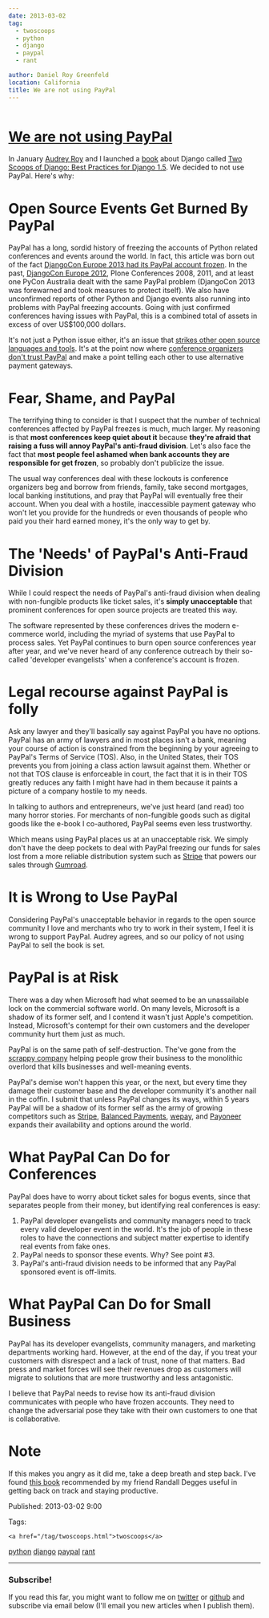 ```yaml
---
date: 2013-03-02
tag: 
  - twoscoops
  - python
  - django
  - paypal
  - rant

author: Daniel Roy Greenfeld
location: California
title: We are not using PayPal
---
```

<div class="twelve wide column">

<h1 class="ui block header">
<div class="content">
<a href="/we-are-not-using-paypal.html">We are not using PayPal</a>
</div>
</h1>
<p>In January <a href="http://audreymroy.com" target="_blank">Audrey Roy</a> and I launched a
<a href="http://django.2scoops.org" target="_blank">book</a> about Django called <a href="http://django.2scoops.org" target="_blank">Two Scoops of
Django: Best Practices for Django 1.5</a>. We
decided to not use PayPal. Here's why:</p>
<h1 id="open-source-events-get-burned-by-paypal">Open Source Events Get Burned By PayPal</h1>
<p>PayPal has a long, sordid history of freezing the accounts of Python
related conferences and events around the world. In fact, this article
was born out of the fact <a href="http://blog.djangocircus.com/post/43806402173/back-on-track" target="_blank">DjangoCon Europe 2013 had its PayPal account
frozen</a>. In
the past, <a href="http://2012.djangocon.eu/" target="_blank">DjangoCon Europe 2012</a>, Plone
Conferences 2008, 2011, and at least one PyCon Australia dealt with the
same PayPal problem (DjangoCon 2013 was forewarned and took measures to
protect itself). We also have unconfirmed reports of other Python and
Django events also running into problems with PayPal freezing accounts.
Going with just confirmed conferences having issues with PayPal, this is
a combined total of assets in excess of over US$100,000 dollars.</p>
<p>It's not just a Python issue either, it's an issue that <a href="http://conferencesburnedbypaypal.tumblr.com/" target="_blank">strikes other
open source languages and
tools</a>. It's at the point
now where <a href="http://aralbalkan.com/3898/" target="_blank">conference organizers don't trust
PayPal</a> and make a point telling each other
to use alternative payment gateways.</p>
<h1 id="fear-shame-and-paypal">Fear, Shame, and PayPal</h1>
<p>The terrifying thing to consider is that I suspect that the number of
technical conferences affected by PayPal freezes is much, much larger.
My reasoning is that <strong>most conferences keep quiet about it</strong> because
<strong>they're afraid that raising a fuss will annoy PayPal's anti-fraud
division</strong>. Let's also face the fact that <strong>most people feel ashamed
when bank accounts they are responsible for get frozen</strong>, so probably
don't publicize the issue.</p>
<p>The usual way conferences deal with these lockouts is conference
organizers beg and borrow from friends, family, take second mortgages,
local banking institutions, and pray that PayPal will eventually free
their account. When you deal with a hostile, inaccessible payment
gateway who won't let you provide for the hundreds or even thousands of
people who paid you their hard earned money, it's the only way to get
by.</p>
<h1 id="the-needs-of-paypals-anti-fraud-division">The 'Needs' of PayPal's Anti-Fraud Division</h1>
<p>While I could respect the needs of PayPal's anti-fraud division when
dealing with non-fungible products like ticket sales, it's <strong>simply
unacceptable</strong> that prominent conferences for open source projects are
treated this way.</p>
<p>The software represented by these conferences drives the modern
e-commerce world, including the myriad of systems that use PayPal to
process sales. Yet PayPal continues to burn open source conferences year
after year, and we've never heard of any conference outreach by their
so-called 'developer evangelists' when a conference's account is
frozen.</p>
<h1 id="legal-recourse-against-paypal-is-folly">Legal recourse against PayPal is folly</h1>
<p>Ask any lawyer and they'll basically say against PayPal you have no
options. PayPal has an army of lawyers and in most places isn't a bank,
meaning your course of action is constrained from the beginning by your
agreeing to PayPal's Terms of Service (TOS). Also, in the United
States, their TOS prevents you from joining a class action lawsuit
against them. Whether or not that TOS clause is enforceable in court,
the fact that it is in their TOS greatly reduces any faith I might have
had in them because it paints a picture of a company hostile to my
needs.</p>
<p>In talking to authors and entrepreneurs, we've just heard (and read)
too many horror stories. For merchants of non-fungible goods such as
digital goods like the e-book I co-authored, PayPal seems even less
trustworthy.</p>
<p>Which means using PayPal places us at an unacceptable risk. We simply
don't have the deep pockets to deal with PayPal freezing our funds for
sales lost from a more reliable distribution system such as
<a href="https://stripe.com" target="_blank">Stripe</a> that powers our sales through
<a href="https://gumroad.com" target="_blank">Gumroad</a>.</p>
<h1 id="it-is-wrong-to-use-paypal">It is Wrong to Use PayPal</h1>
<p>Considering PayPal's unacceptable behavior in regards to the open
source community I love and merchants who try to work in their system, I
feel it is wrong to support PayPal. Audrey agrees, and so our policy of
not using PayPal to sell the book is set.</p>
<h1 id="paypal-is-at-risk">PayPal is at Risk</h1>
<p>There was a day when Microsoft had what seemed to be an unassailable
lock on the commercial software world. On many levels, Microsoft is a
shadow of its former self, and I contend it wasn't just Apple's
competition. Instead, Microsoft's contempt for their own customers and
the developer community hurt them just as much.</p>
<p>PayPal is on the same path of self-destruction. The've gone from the
<a href="http://www.amazon.com/The-PayPal-Wars-Battles-Planet/dp/0977898431/?tag=ihpydanny-20" target="_blank">scrappy
company</a>
helping people grow their business to the monolithic overlord that kills
businesses and well-meaning events.</p>
<p>PayPal's demise won't happen this year, or the next, but every time
they damage their customer base and the developer community it's
another nail in the coffin. I submit that unless PayPal changes its
ways, within 5 years PayPal will be a shadow of its former self as the
army of growing competitors such as <a href="https://stripe.com" target="_blank">Stripe</a>,
<a href="https://www.balancedpayments.com/" target="_blank">Balanced Payments</a>,
<a href="https://www.wepay.com/" target="_blank">wepay</a>, and
<a href="https://www.payoneer.com/" target="_blank">Payoneer</a> expands their availability and
options around the world.</p>
<h1 id="what-paypal-can-do-for-conferences">What PayPal Can Do for Conferences</h1>
<p>PayPal does have to worry about ticket sales for bogus events, since
that separates people from their money, but identifying real conferences
is easy:</p>
<ol>
<li>PayPal developer evangelists and community managers need to track
every valid developer event in the world. It's the job of people in
these roles to have the connections and subject matter expertise to
identify real events from fake ones.</li>
<li>PayPal needs to sponsor these events. Why? See point #3.</li>
<li>PayPal's anti-fraud division needs to be informed that any PayPal
sponsored event is off-limits.</li>
</ol>
<h1 id="what-paypal-can-do-for-small-business">What PayPal Can Do for Small Business</h1>
<p>PayPal has its developer evangelists, community managers, and marketing
departments working hard. However, at the end of the day, if you treat
your customers with disrespect and a lack of trust, none of that
matters. Bad press and market forces will see their revenues drop as
customers will migrate to solutions that are more trustworthy and less
antagonistic.</p>
<p>I believe that PayPal needs to revise how its anti-fraud division
communicates with people who have frozen accounts. They need to change
the adversarial pose they take with their own customers to one that is
collaborative.</p>
<h1 id="note">Note</h1>
<p>If this makes you angry as it did me, take a deep breath and step back.
I've found <a href="http://www.amazon.com/gp/product/0807012394/ref=as_li_ss_tl?ie=UTF8&amp;camp=1789&amp;creative=390957&amp;creativeASIN=0807012394&amp;linkCode=as2&amp;tag=ihpydanny-20" target="_blank">this
book</a>
recommended by my friend Randall Degges useful in getting back on track
and staying productive.</p>
<p>Published: 2013-03-02 9:00</p>
<p>Tags:
  
    <a href="/tag/twoscoops.html">twoscoops</a>
<a href="/tag/python.html">python</a>
<a href="/tag/django.html">django</a>
<a href="/tag/paypal.html">paypal</a>
<a href="/tag/rant.html">rant</a>
</p>
<hr/>
<h3 class="ui header">Subscribe!</h3>
<p>If you read this far, you might want to follow me on <a href="https://twitter.com/pydanny">twitter</a> or <a href="https://github.com/pydanny">github</a> and subscribe via email below (I'll email you new articles when I publish them).</p>
<!-- Begin MailChimp Signup Form -->
</div>